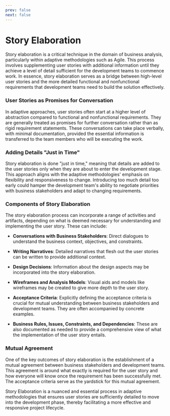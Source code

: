 ```yaml
---
prev: false
next: false
---
```


# Story Elaboration

Story elaboration is a critical technique in the domain of business analysis, particularly within adaptive methodologies such as Agile. This process involves supplementing user stories with additional information until they achieve a level of detail sufficient for the development teams to commence work. In essence, story elaboration serves as a bridge between high-level user stories and the more detailed functional and nonfunctional requirements that development teams need to build the solution effectively.

### User Stories as Promises for Conversation

In adaptive approaches, user stories often start at a higher level of abstraction compared to functional and nonfunctional requirements. They are generally treated as promises for further conversation rather than as rigid requirement statements. These conversations can take place verbally, with minimal documentation, provided the essential information is transferred to the team members who will be executing the work.

### Adding Details "Just in Time"

Story elaboration is done "just in time," meaning that details are added to the user stories only when they are about to enter the development stage. This approach aligns with the adaptive methodologies' emphasis on flexibility and responsiveness to change. Introducing too much detail too early could hamper the development team's ability to negotiate priorities with business stakeholders and adapt to changing requirements.

### Components of Story Elaboration

The story elaboration process can incorporate a range of activities and artifacts, depending on what is deemed necessary for understanding and implementing the user story. These can include:

- **Conversations with Business Stakeholders**: Direct dialogues to understand the business context, objectives, and constraints.

- **Writing Narratives**: Detailed narratives that flesh out the user stories can be written to provide additional context.

- **Design Decisions**: Information about the design aspects may be incorporated into the story elaboration.

- **Wireframes and Analysis Models**: Visual aids and models like wireframes may be created to give more depth to the user story.

- **Acceptance Criteria**: Explicitly defining the acceptance criteria is crucial for mutual understanding between business stakeholders and development teams. They are often accompanied by concrete examples.

- **Business Rules, Issues, Constraints, and Dependencies**: These are also documented as needed to provide a comprehensive view of what the implementation of the user story entails.

### Mutual Agreement

One of the key outcomes of story elaboration is the establishment of a mutual agreement between business stakeholders and development teams. This agreement is around what exactly is required for the user story and how everyone will know once the requirement has been successfully met. The acceptance criteria serve as the yardstick for this mutual agreement.

Story Elaboration is a nuanced and essential process in adaptive methodologies that ensures user stories are sufficiently detailed to move into the development phase, thereby facilitating a more effective and responsive project lifecycle.
